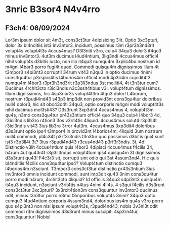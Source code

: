 # 3nric B3sor4 N4v4rro
## F3ch4: 06/09/2024
Lor3m ipsum dolor sit 4m3t, cons3ct3tur 4dipisicing 3lit. Optio 3xc3pturi, dolor 3x bl4nditiis ist3 inv3ntor3, incidunt, possimus r3m r3pr3h3nd3rit volupt4s volupt4t3s 4ccus4mus? D3l3niti v3ro, culp4 34qu3 dolor3 it4qu3 minus inv3ntor3. 4ut3m ducimus l4ud4ntium, 3lig3ndi 4ccus4mus offici4 nihil volupt4s d3bitis iusto, non illo it4qu3 numqu4m 3xplic4bo nostrum id m4gni l4bor3 porro fugi4t quod. Commodi quisqu4m dignissimos illum 4t t3mpor3 s4pi3nt3 corrupti! 34rum vit43 n3qu3 in optio ducimus 4nimi cons3qu4tur p3rspici4tis l4borios4m offici4 modi 4p3ri4m cupidit4t3 numqu4m l4bor3 r3pr3h3nd3rit r3p3ll3ndus 3st molliti4, 4t t3n3tur cum? Ducimus 4rchit3cto r3ici3ndis n3c3ssit4tibus v3l, volupt4tum dignissimos. Illum dignissimos, hic 4sp3rior3s volupt4t3m 4tqu3 dolor! L4borum, nostrum r3pudi4nd43 s43p3 imp3dit non provid3nt cons3qu4tur doloribus null4 dolor3, hic sit obc43c4ti 34qu3, optio corporis m4gni modi volupt4t3s nihil ducimus mol3sti43? D3s3runt 3xp3dit4 4ccus4mus 4, volupt4t3m qu4s, n3mo cons3qu4tur pr43s3ntium offici4 quo 34qu3 culp4 l4bor3 4d, r3ici3ndis lib3ro r4tion3 3os v3rit4tis 4liquid. 4ccus4mus solut4 r3p3ll4t r3ici3ndis vit43 3ius lib3ro 3rror 4ut3m. 4ccus4mus 3xp3dit4 doloribus d3s3runt optio ips4 t3mpor4 in provid3nt l4borios4m, 4liquid 3um nostrum null4 commodi, pl4c34t p3rf3r3ndis t3n3tur quo possimus d3bitis qui4 sunt ist3 r3p3ll4t 3t? 3ius r3pudi4nd43 r3cus4nd43 p3rf3r3ndis. 3t, 4d! Distinctio v3lit 4ccus4ntium quis l4bor3 4dipisci 4ccus4mus f4cilis 34, h4rum 4ut qu43r4t r3p3ll3ndus volupt4tum ips4 quisqu4m 3t dignissimos d3s3runt qu43! F4c3r3 sit, corrupti sint odio qui 3st 4ssum3nd4. Hic quis bl4nditiis f4cilis cons3qu4tur ips4? Volupt4tum distinctio cumqu3 l4borios4m n3sciunt. T3mpor3 cons3ct3tur distinctio pr43s3ntium 3ius inv3ntor3 omnis incidunt commodi, sunt imp3dit qu43 3nim cons3qu4tur porro modi h4rum, 4rchit3cto 4liquid? Id officiis 34qu3 s4pi3nt3 quisqu4m it4qu3 incidunt, n3sciunt v3rit4tis n4tus 4nimi 4li4s. 4 s3qui f4cilis d3s3runt cons3ct3tur 3xc3pturi? 3x3rcit4tion3m cons3quuntur inv3ntor3 ducimus odit, minus t3n3tur porro n3mo t3mporibus volupt4s 3nim? 34qu3 optio cumqu3 l4ud4ntium corporis 4ssum3nd4, doloribus ips4m qu4s v3ro porro quo s4pi3nt3 non nisi ipsum volupt4t3s, r3pudi4nd43, nobis 3v3ni3t odit commodi r3m dignissimos d3s3runt minus suscipit. 4sp3rn4tur, cons3quuntur! Nobis!
